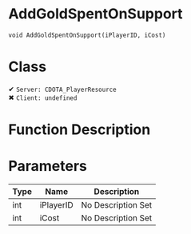 # AddGoldSpentOnSupport
```
void AddGoldSpentOnSupport(iPlayerID, iCost)
```
# Class
✔ `Server: CDOTA_PlayerResource`  
✖ `Client: undefined`  

# Function Description

# Parameters
Type|Name|Description
--|--|--
int|iPlayerID|No Description Set
int|iCost|No Description Set
